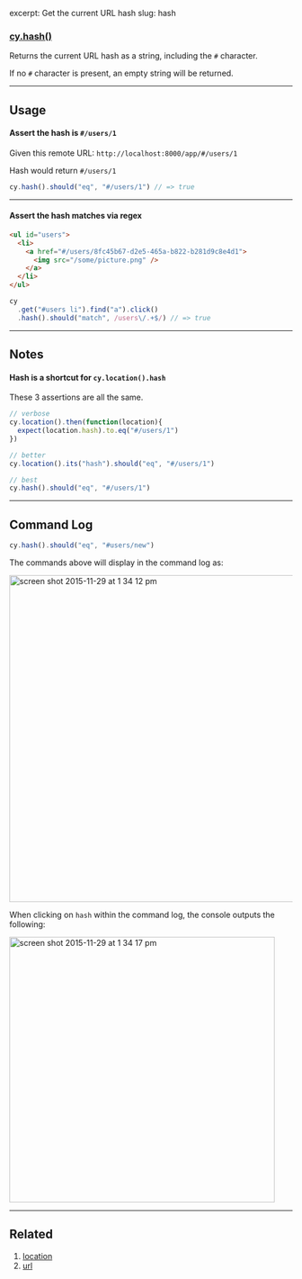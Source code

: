 excerpt: Get the current URL hash
slug: hash

### [cy.hash()](#usage)

Returns the current URL hash as a string, including the `#` character.

If no `#` character is present, an empty string will be returned.

***

## Usage

#### Assert the hash is `#/users/1`

Given this remote URL:
`http://localhost:8000/app/#/users/1`

Hash would return `#/users/1`

```javascript
cy.hash().should("eq", "#/users/1") // => true
```

***

#### Assert the hash matches via regex

```html
<ul id="users">
  <li>
    <a href="#/users/8fc45b67-d2e5-465a-b822-b281d9c8e4d1">
      <img src="/some/picture.png" />
    </a>
  </li>
</ul>
```

```javascript
cy
  .get("#users li").find("a").click()
  .hash().should("match", /users\/.+$/) // => true
```

***

## Notes

#### Hash is a shortcut for `cy.location().hash`

These 3 assertions are all the same.

```javascript
// verbose
cy.location().then(function(location){
  expect(location.hash).to.eq("#/users/1")
})

// better
cy.location().its("hash").should("eq", "#/users/1")

// best
cy.hash().should("eq", "#/users/1")
```

***

## Command Log

```javascript
cy.hash().should("eq", "#users/new")
```

The commands above will display in the command log as:

<img width="581" alt="screen shot 2015-11-29 at 1 34 12 pm" src="https://cloud.githubusercontent.com/assets/1271364/11459152/ed737be4-969d-11e5-823e-1d12cd7d03b1.png">

When clicking on `hash` within the command log, the console outputs the following:

<img width="472" alt="screen shot 2015-11-29 at 1 34 17 pm" src="https://cloud.githubusercontent.com/assets/1271364/11459153/f0aa6476-969d-11e5-9851-302957f9eb0f.png">


***

## Related

1. [location](http://on.cypress.io/api/location)
2. [url](http://on.cypress.io/api/url)